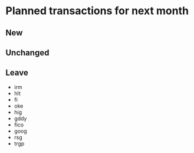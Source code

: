 # Planned transactions for next month

## New

## Unchanged

## Leave
- irm
- hlt
- fi
- oke
- hig
- gddy
- fico
- goog
- rsg
- trgp